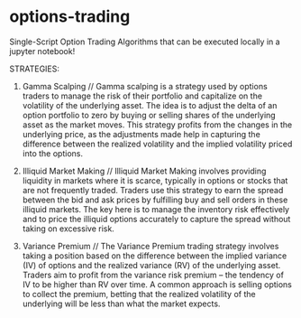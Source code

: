 # options-trading
Single-Script Option Trading Algorithms that can be executed locally in a jupyter notebook!

STRATEGIES:
1. Gamma Scalping //
Gamma scalping is a strategy used by options traders to manage the risk of their portfolio and capitalize on the volatility of the underlying asset. The idea is to adjust the delta of an option portfolio to zero by buying or selling shares of the underlying asset as the market moves. This strategy profits from the changes in the underlying price, as the adjustments made help in capturing the difference between the realized volatility and the implied volatility priced into the options.
   
2. Illiquid Market Making //
Illiquid Market Making involves providing liquidity in markets where it is scarce, typically in options or stocks that are not frequently traded. Traders use this strategy to earn the spread between the bid and ask prices by fulfilling buy and sell orders in these illiquid markets. The key here is to manage the inventory risk effectively and to price the illiquid options accurately to capture the spread without taking on excessive risk.
   
3. Variance Premium //
The Variance Premium trading strategy involves taking a position based on the difference between the implied variance (IV) of     options and the realized variance (RV) of the underlying asset. Traders aim to profit from the variance risk premium – the         tendency of IV to be higher than RV over time. A common approach is selling options to collect the premium, betting that the       realized volatility of the underlying will be less than what the market expects.
